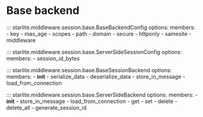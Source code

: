 # Base backend

::: starlite.middleware.session.base.BaseBackendConfig
    options:
        members:
            - key
            - max_age
            - scopes
            - path
            - domain
            - secure
            - httponly
            - samesite
            - middleware

::: starlite.middleware.session.base.ServerSideSessionConfig
    options:
        members:
            - session_id_bytes

::: starlite.middleware.session.base.BaseSessionBackend
    options:
        members:
            - __init__
            - serialize_data
            - deserialize_data
            - store_in_message
            - load_from_connection

::: starlite.middleware.session.base.ServerSideBackend
    options:
        members:
            - __init__
            - store_in_message
            - load_from_connection
            - get
            - set
            - delete
            - delete_all
            - generate_session_id
